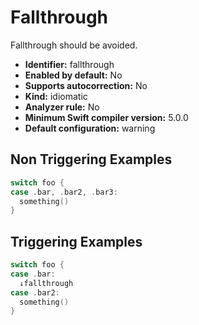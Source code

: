 # Fallthrough

Fallthrough should be avoided.

* **Identifier:** fallthrough
* **Enabled by default:** No
* **Supports autocorrection:** No
* **Kind:** idiomatic
* **Analyzer rule:** No
* **Minimum Swift compiler version:** 5.0.0
* **Default configuration:** warning

## Non Triggering Examples

```swift
switch foo {
case .bar, .bar2, .bar3:
  something()
}
```

## Triggering Examples

```swift
switch foo {
case .bar:
  ↓fallthrough
case .bar2:
  something()
}
```